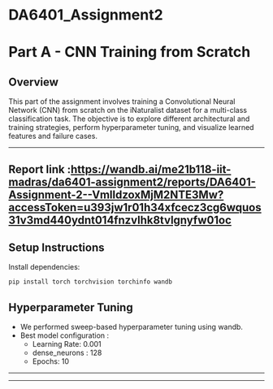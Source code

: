 # DA6401_Assignment2
# Part A - CNN Training from Scratch

## Overview
This part of the assignment involves training a Convolutional Neural Network (CNN) from scratch on the iNaturalist dataset for a multi-class classification task. The objective is to explore different architectural and training strategies, perform hyperparameter tuning, and visualize learned features and failure cases.

---
Report link :https://wandb.ai/me21b118-iit-madras/da6401-assignment2/reports/DA6401-Assignment-2--VmlldzoxMjM2NTE3Mw?accessToken=u393jw1r01h34xfcecz3cg6wquos31v3md440ydnt014fnzvlhk8tvlgnyfw01oc
---

## Setup Instructions

 Install dependencies:
   ```bash
   pip install torch torchvision torchinfo wandb
   ```


## Hyperparameter Tuning
- We performed sweep-based hyperparameter tuning using wandb.
- Best model configuration :
  - Learning Rate: 0.001
  - dense_neurons : 128
  - Epochs: 10

---

---

